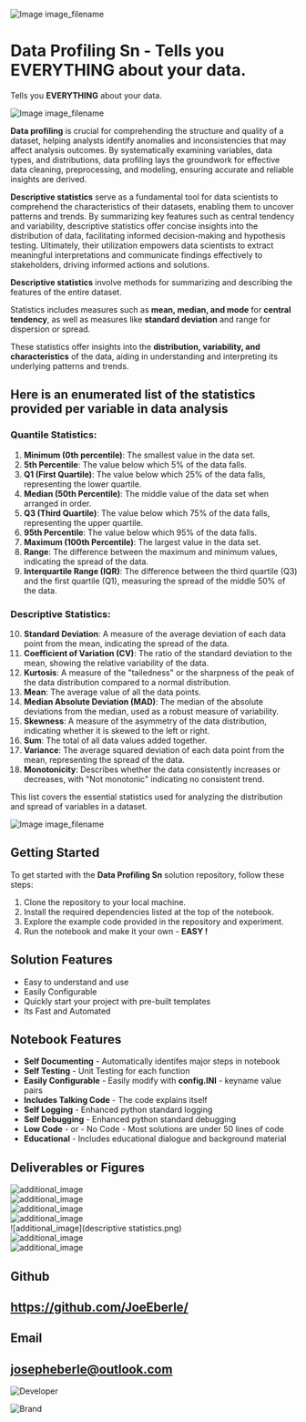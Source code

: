 
![Image image_filename](solution_sign.png)

# Data Profiling Sn - Tells you **EVERYTHING** about your data.
Tells you **EVERYTHING** about your data.

![Image image_filename](code.png)

**Data profiling** is crucial for comprehending the structure and quality of a dataset, helping analysts identify anomalies and inconsistencies that may affect analysis outcomes. By systematically examining variables, data types, and distributions, data profiling lays the groundwork for effective data cleaning, preprocessing, and modeling, ensuring accurate and reliable insights are derived. 

**Descriptive statistics** serve as a fundamental tool for data scientists to comprehend the characteristics of their datasets, enabling them to uncover patterns and trends. By summarizing key features such as central tendency and variability, descriptive statistics offer concise insights into the distribution of data, facilitating informed decision-making and hypothesis testing. Ultimately, their utilization empowers data scientists to extract meaningful interpretations and communicate findings effectively to stakeholders, driving informed actions and solutions.

**Descriptive statistics** involve methods for summarizing and describing the features of the entire dataset. 

Statistics includes measures such as **mean, median, and mode** for **central tendency**, as well as measures like **standard deviation** and range for dispersion or spread. 

These statistics offer insights into the **distribution, variability, and characteristics** of the data, aiding in understanding and interpreting its underlying patterns and trends.



## Here is an enumerated list of the statistics provided per variable in data analysis

### **Quantile Statistics**:
1. **Minimum (0th percentile)**: The smallest value in the data set.
2. **5th Percentile**: The value below which 5% of the data falls.
3. **Q1 (First Quartile)**: The value below which 25% of the data falls, representing the lower quartile.
4. **Median (50th Percentile)**: The middle value of the data set when arranged in order.
5. **Q3 (Third Quartile)**: The value below which 75% of the data falls, representing the upper quartile.
6. **95th Percentile**: The value below which 95% of the data falls.
7. **Maximum (100th Percentile)**: The largest value in the data set.
8. **Range**: The difference between the maximum and minimum values, indicating the spread of the data.
9. **Interquartile Range (IQR)**: The difference between the third quartile (Q3) and the first quartile (Q1), measuring the spread of the middle 50% of the data.

### **Descriptive Statistics**:
10. **Standard Deviation**: A measure of the average deviation of each data point from the mean, indicating the spread of the data.
11. **Coefficient of Variation (CV)**: The ratio of the standard deviation to the mean, showing the relative variability of the data.
12. **Kurtosis**: A measure of the "tailedness" or the sharpness of the peak of the data distribution compared to a normal distribution.
13. **Mean**: The average value of all the data points.
14. **Median Absolute Deviation (MAD)**: The median of the absolute deviations from the median, used as a robust measure of variability.
15. **Skewness**: A measure of the asymmetry of the data distribution, indicating whether it is skewed to the left or right.
16. **Sum**: The total of all data values added together.
17. **Variance**: The average squared deviation of each data point from the mean, representing the spread of the data.
18. **Monotonicity**: Describes whether the data consistently increases or decreases, with "Not monotonic" indicating no consistent trend.

This list covers the essential statistics used for analyzing the distribution and spread of variables in a dataset.


![Image image_filename](sample.png)

## Getting Started
To get started with the **Data Profiling Sn** solution repository, follow these steps:
1. Clone the repository to your local machine.
2. Install the required dependencies listed at the top of the notebook.
3. Explore the example code provided in the repository and experiment.
4. Run the notebook and make it your own - **EASY !**
    
## Solution Features
- Easy to understand and use  
- Easily Configurable 
- Quickly start your project with pre-built templates
- Its Fast and Automated

## Notebook Features
- **Self Documenting** - Automatically identifes major steps in notebook 
- **Self Testing** - Unit Testing for each function
- **Easily Configurable** - Easily modify with **config.INI** - keyname value pairs
- **Includes Talking Code** - The code explains itself 
- **Self Logging** - Enhanced python standard logging   
- **Self Debugging** - Enhanced python standard debugging
- **Low Code** - or - No Code  - Most solutions are under 50 lines of code
- **Educational** - Includes educational dialogue and background material
    
## Deliverables or Figures
 ![additional_image](correlation.png)  <br>![additional_image](correlation_heatmap.png)  <br>![additional_image](data_profiling.png)  <br>![additional_image](data_profiling_sn.png)  <br>![additional_image](descriptive statistics.png)  <br>![additional_image](descriptive_statistics.png)  <br>![additional_image](variable_analysis.png)  <br>
    

## Github    
## https://github.com/JoeEberle/ 

## Email 
## josepheberle@outlook.com 

    
![Developer](developer.png)

![Brand](brand.png)
    